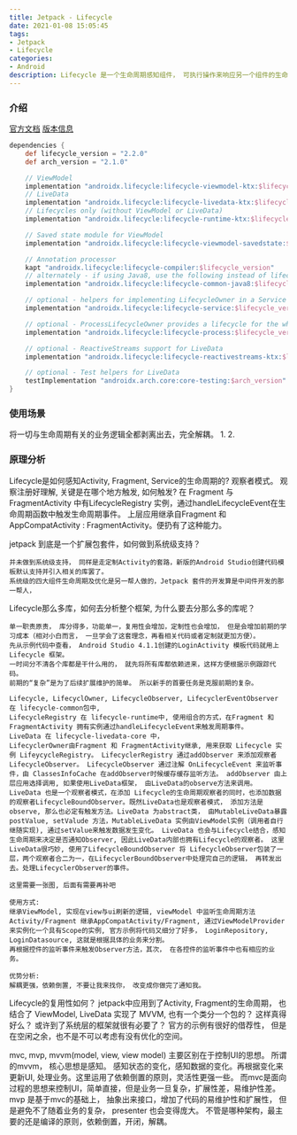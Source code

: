 ```yaml
---
title: Jetpack - Lifecycle
date: 2021-01-08 15:05:45
tags:
- Jetpack
- Lifecycle
categories:
- Android
description: Lifecycle 是一个生命周期感知组件， 可执行操作来响应另一个组件的生命周期状态的变化。
---
```


### 介绍
[官方文档](https://developer.android.com/topic/libraries/architecture/lifecycle)
[版本信息](https://developer.android.com/jetpack/androidx/releases/lifecycle)
```gradle
dependencies {
    def lifecycle_version = "2.2.0"
    def arch_version = "2.1.0"

    // ViewModel
    implementation "androidx.lifecycle:lifecycle-viewmodel-ktx:$lifecycle_version"
    // LiveData
    implementation "androidx.lifecycle:lifecycle-livedata-ktx:$lifecycle_version"
    // Lifecycles only (without ViewModel or LiveData)
    implementation "androidx.lifecycle:lifecycle-runtime-ktx:$lifecycle_version"

    // Saved state module for ViewModel
    implementation "androidx.lifecycle:lifecycle-viewmodel-savedstate:$lifecycle_version"

    // Annotation processor
    kapt "androidx.lifecycle:lifecycle-compiler:$lifecycle_version"
    // alternately - if using Java8, use the following instead of lifecycle-compiler
    implementation "androidx.lifecycle:lifecycle-common-java8:$lifecycle_version"

    // optional - helpers for implementing LifecycleOwner in a Service
    implementation "androidx.lifecycle:lifecycle-service:$lifecycle_version"

    // optional - ProcessLifecycleOwner provides a lifecycle for the whole application process
    implementation "androidx.lifecycle:lifecycle-process:$lifecycle_version"

    // optional - ReactiveStreams support for LiveData
    implementation "androidx.lifecycle:lifecycle-reactivestreams-ktx:$lifecycle_version"

    // optional - Test helpers for LiveData
    testImplementation "androidx.arch.core:core-testing:$arch_version"
}
```
### 使用场景
将一切与生命周期有关的业务逻辑全都剥离出去，完全解耦。
1. 
2. 

### 原理分析
Lifecycle是如何感知Activity, Fragment, Service的生命周期的?  观察者模式。
观察注册好理解, 关键是在哪个地方触发, 如何触发?
在 Fragment 与 FragmentActivity 中有LifecycleRegistry 实例，通过handleLifecycleEvent在生命周期函数中触发生命周期事件。 上层应用继承自Fragment 和 AppCompatActivity : FragmentActivity。便扔有了这种能力。

jetpack 到底是一个扩展包套件，如何做到系统级支持？

	并未做到系统级支持， 同样是走定制Activity的套路，新版的Android Studio创建代码模板默认支持并引入相关的库罢了。 
	系统级的四大组件生命周期及优化是另一帮人做的，Jetpack 套件的开发算是中间件开发的那一帮人，

Lifecycle那么多库，如何去分析整个框架, 为什么要去分那么多的库呢？

	单一职责原责， 库分得多，功能单一，复用性会增加，定制性也会增加， 但是会增加前期的学习成本（相对小白而言， 一旦学会了这套理念，再看相关代码或者定制就更加方便）。 
	先从示例代码中查看， Android Studio 4.1.1创建的LoginActivity 模板代码就用上Lifecycle 框架。
	一时间分不清各个库都是干什么用的， 就先将所有库都依赖进来，这样方便根据示例跟踪代码。
	前期的“复杂”是为了后续扩展维护的简单。 所以新手的首要任务是克服前期的复杂。

	Lifecycle, LifecyclOwner, LifecycleObserver, LifecyclerEventObserver 在 lifecycle-common包中, 
	LifecycleRegistry 在 lifecycle-runtime中, 使用组合的方式，在Fragment 和 FragmentActivity 拥有实例通过handleLifecycleEvent来触发周期事件。
	LiveData 在 lifecycle-livedata-core 中， 
	LifecyclerOwner由Fragment 和 FragmentActivity继承, 用来获取 Lifecycle 实例 LifeycycleRegistry。 LifecyclerRegistry 通过addObserver 来添加观察者LifecycleObserver。 LifecycleObserver 通过注解 OnLifecycleEvent 来监听事件，由 ClassesInfoCache 在addObserver时候缓存缓存监听方法。 addObserver 由上层应用选择调用, 如果使用LiveData框架， 由LiveData的observe方法来调用。 LiveData 也是一个观察者模式，在添加 Lifecycle的生命周期观察者的同时，也添加数据的观察者LifecycleBoundObserver。既然LiveData也是观察者模式， 添加方法是observe, 那么也必定有触发方法。LiveData 为abstract类， 由MutableLiveData暴露postValue, setValude 方法，MutableLiveData 实例由ViewModel实例（调用者自行继随实现), 通过setValue来触发数据发生变化。 LiveData 也会与Lifecycle结合，感知生命周期来决定是否通知Observer, 因此LiveData内部也拥有Lifecycle的观察者。 这里LiveData很巧妙, 使用了LifecycleBoundObserver 将 LifecycleObserver包装了一层，两个观察者合二为一，在LifecyclerBoundObserver中处理完自己的逻辑， 再转发出去。处理LifecyclerObserver的事件。 

	这里需要一张图, 后面有需要再补吧

	使用方式:
	继承ViewModel, 实现在view与ui刷新的逻辑, viewModel 中监听生命周期方法
	Activity/Fragment 继承AppCompatActivity/Fragment, 通过ViewModelProvider来实例化一个具有Scope的实例, 官方示例将代码又细分了好多， LoginRepository, LoginDatasource, 这就是根据具体的业务来分割。 
	再根据控件的监听事件来触发Observer方法，其次， 在各控件的监听事件中也有相应的业务。 

	优势分析:
	解耦更强，依赖倒置, 不要让我来找你， 改变成你做完了通知我。

Lifecycle的复用性如何？ 
	jetpack中应用到了Activity, Fragment的生命周期， 也结合了 ViewModel, LiveData 实现了 MVVM, 也有一个类分一个包的？ 这样真得好么？ 或许到了系统层的框架就很有必要了？ 
	官方的示例有很好的借荐性， 但是在空闲之余，也不是不可以考虑有没有优化的空间。 

mvc, mvp, mvvm(model, view, view model)
	主要区别在于控制UI的思想。
	所谓的mvvm， 核心思想是感知。 感知状态的变化，感知数据的变化。再根据变化来更新UI, 处理业务。这里运用了依赖倒置的原则，灵活性更强一些。 
	而mvc是面向过程的思想来控制UI，简单直接，但是业务一旦复杂，扩展性差，易维护性差。
	mvp 是基于mvc的基础上， 抽象出来接口，增加了代码的易维护性和扩展性， 但是避免不了随着业务的复杂， presenter 也会变得庞大。 
	不管是哪种架构，最主要的还是编译的原则，依赖倒置，开闭，解耦。



